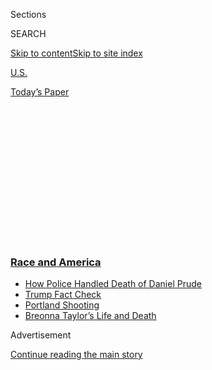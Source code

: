 <div id="app">

<div>

<div>

<div>

<div class="NYTAppHideMasthead css-1q2w90k e1suatyy0">

<div class="section css-ui9rw0 e1suatyy2">

<div class="css-eph4ug er09x8g0">

<div class="css-6n7j50">

</div>

<span class="css-1dv1kvn">Sections</span>

<div class="css-10488qs">

<span class="css-1dv1kvn">SEARCH</span>

</div>

[Skip to content](#site-content)[Skip to site
index](#site-index)

</div>

<div id="masthead-section-label" class="css-1wr3we4 eaxe0e00">

[U.S.](https://www.nytimes3xbfgragh.onion/section/us)

</div>

<div class="css-10698na e1huz5gh0">

</div>

</div>

<div id="masthead-bar-one" class="section hasLinks css-15hmgas e1csuq9d3">

<div class="css-uqyvli e1csuq9d0">

</div>

<div class="css-1uqjmks e1csuq9d1">

</div>

<div class="css-9e9ivx">

[](https://myaccount.nytimes3xbfgragh.onion/auth/login?response_type=cookie&client_id=vi)

</div>

<div class="css-1bvtpon e1csuq9d2">

[Today’s
Paper](https://www.nytimes3xbfgragh.onion/section/todayspaper)

</div>

</div>

</div>

</div>

<div data-aria-hidden="false">

<div id="site-content" data-role="main">

<div>

<div class="css-1aor85t" style="opacity:0.000000001;z-index:-1;visibility:hidden">

<div class="css-1hqnpie">

<div class="css-epjblv">

<span class="css-17xtcya">[U.S.](/section/us)</span><span class="css-x15j1o">|</span><span class="css-fwqvlz">Here’s
What You Need to Know About Breonna Taylor’s
Death</span>

</div>

<div class="css-k008qs">

<div class="css-1iwv8en">

<span class="css-18z7m18"></span>

<div>

</div>

</div>

<span class="css-1n6z4y">https://nyti.ms/3ez7ODt</span>

<div class="css-1705lsu">

<div class="css-4xjgmj">

<div class="css-4skfbu" data-role="toolbar" data-aria-label="Social Media Share buttons, Save button, and Comments Panel with current comment count" data-testid="share-tools">

  - 
  - 
  - 
  - 
    
    <div class="css-6n7j50">
    
    </div>

  - 

</div>

</div>

</div>

</div>

</div>

</div>

<div class="css-13pd83m">

<div class="css-l9svim">

### [<span class="css-pa1jbp"><span class="css-1rxm0ex">Race and</span><span class="css-1rxm0ex"> America</span></span>](https://www.nytimes3xbfgragh.onion/news-event/george-floyd-protests-minneapolis-new-york-los-angeles?name=styln-george-floyd&region=TOP_BANNER&block=storyline_menu_recirc&action=click&pgtype=Article&impression_id=cec905f0-f1ca-11ea-a749-0d336e81192f&variant=undefined)

  - <span class="css-ousu42">[How Police Handled Death of Daniel
    Prude](https://www.nytimes3xbfgragh.onion/2020/09/04/nyregion/rochester-police-daniel-prude.html?name=styln-george-floyd&region=TOP_BANNER&block=storyline_menu_recirc&action=click&pgtype=Article&impression_id=cec92d00-f1ca-11ea-a749-0d336e81192f&variant=undefined)</span>
  - <span class="css-ousu42">[Trump Fact
    Check](https://www.nytimes3xbfgragh.onion/2020/09/01/us/politics/trump-fact-check-protests.html?name=styln-george-floyd&region=TOP_BANNER&block=storyline_menu_recirc&action=click&pgtype=Article&impression_id=cec92d01-f1ca-11ea-a749-0d336e81192f&variant=undefined)</span>
  - <span class="css-ousu42">[Portland
    Shooting](https://www.nytimes3xbfgragh.onion/2020/08/30/us/portland-shooting-explained.html?name=styln-george-floyd&region=TOP_BANNER&block=storyline_menu_recirc&action=click&pgtype=Article&impression_id=cec92d02-f1ca-11ea-a749-0d336e81192f&variant=undefined)</span>
  - <span class="css-ousu42">[Breonna Taylor’s Life and
    Death](https://www.nytimes3xbfgragh.onion/2020/08/30/us/breonna-taylor-police-killing.html?name=styln-george-floyd&region=TOP_BANNER&block=storyline_menu_recirc&action=click&pgtype=Article&impression_id=cec92d03-f1ca-11ea-a749-0d336e81192f&variant=undefined)</span>

</div>

</div>

<div id="top-wrapper" class="css-1sy8kpn">

<div id="top-slug" class="css-l9onyx">

Advertisement

</div>

[Continue reading the main
story](#after-top)

<div class="ad top-wrapper" style="text-align:center;height:100%;display:block;min-height:250px">

<div id="top" class="place-ad" data-position="top" data-size-key="top">

</div>

</div>

<div id="after-top">

</div>

</div>

<div>

<div id="sponsor-wrapper" class="css-1hyfx7x">

<div id="sponsor-slug" class="css-19vbshk">

Supported by

</div>

[Continue reading the main
story](#after-sponsor)

<div id="sponsor" class="ad sponsor-wrapper" style="text-align:center;height:100%;display:block">

</div>

<div id="after-sponsor">

</div>

</div>

<div class="css-186x18t">

</div>

<div class="css-1vkm6nb ehdk2mb0">

# Here’s What You Need to Know About Breonna Taylor’s Death

</div>

Fury over the killing of Ms. Taylor by the police fueled tense
demonstrations in Louisville, Ky., and elsewhere.

<div class="css-79elbk" data-testid="photoviewer-wrapper">

<div class="css-z3e15g" data-testid="photoviewer-wrapper-hidden">

</div>

<div class="css-1a48zt4 ehw59r15" data-testid="photoviewer-children">

![<span class="css-16f3y1r e13ogyst0" data-aria-hidden="true">Protesters
clash with the police on Friday in Louisville, Ky. They were calling for
police accountability in the fatal shooting of Breonna
Taylor.</span><span class="css-cnj6d5 e1z0qqy90" itemprop="copyrightHolder"><span class="css-1ly73wi e1tej78p0">Credit...</span><span><span>Whitney
Curtis for The New York
Times</span></span></span>](https://static01.graylady3jvrrxbe.onion/images/2020/05/30/us/30taylor-explainer-4/merlin_172977372_7e31b4e4-9c60-4aed-ae79-73ee1a068f6f-articleLarge.jpg?quality=75&auto=webp&disable=upscale)

</div>

</div>

<div class="css-18e8msd">

<div class="css-vp77d3 epjyd6m0">

<div class="css-1baulvz">

By [<span class="css-1baulvz" itemprop="name">Richard A. Oppel
Jr.</span>](https://www.nytimes3xbfgragh.onion/by/richard-a-oppel-jr)
and [<span class="css-1baulvz last-byline" itemprop="name">Derrick
Bryson
Taylor</span>](https://www.nytimes3xbfgragh.onion/by/derrick-bryson-taylor)

</div>

</div>

  - Sept. 5,
    2020

  - 
    
    <div class="css-4xjgmj">
    
    <div class="css-pvvomx" data-role="toolbar" data-aria-label="Social Media Share buttons, Save button, and Comments Panel with current comment count" data-testid="share-tools">
    
      - 
      - 
      - 
      - 
        
        <div class="css-6n7j50">
        
        </div>
    
      - 
    
    </div>
    
    </div>

</div>

</div>

<div class="section meteredContent css-1r7ky0e" name="articleBody" itemprop="articleBody">

<div class="css-1fanzo5 StoryBodyCompanionColumn">

<div class="css-53u6y8">

While the [death of George
Floyd](https://www.nytimes3xbfgragh.onion/2020/05/29/us/minneapolis-police-george-floyd.html)
in Minneapolis in late May unleashed a [wave of
protests](https://www.nytimes3xbfgragh.onion/news-event/george-floyd-protests-minneapolis-new-york-los-angeles)
across the country, fury over the March 13 killing of [Breonna
Taylor,](https://www.nytimes3xbfgragh.onion/2020/08/30/us/breonna-taylor-police-killing.html)
an African-American medical worker in Louisville, Ky., by the police
also drove tense demonstrations in that city and beyond.

Since the national demonstrations over police brutality and systemic
racism began in late May, Louisville officials have banned the use of
no-knock warrants, which allow the police to forcibly enter people’s
homes to search them without warning, and, in late June, [fired one of
the
officers](https://www.nytimes3xbfgragh.onion/2020/06/23/us/breonna-taylor-brett-hankison-fired.html)
involved in the shooting.

Over the last several months, Ms. Taylor’s family has pleaded for
justice, pushing for criminal charges against the officers. Her case has
drawn national attention from celebrities and athletes, who have
participated in social media hashtag campaigns and dedicated their
seasons to keeping a spotlight on her case even as other instances of
police brutality spark protests.

Still, critics say progress in the case has been slow, especially when
compared with the Floyd case, where officers were swiftly fired and
charged.

</div>

</div>

<div class="css-1fanzo5 StoryBodyCompanionColumn">

<div class="css-53u6y8">

Daniel Cameron, the Kentucky attorney general, said on Aug. 30 that he
had received a [ballistics
report](https://www.nytimes3xbfgragh.onion/2020/08/30/us/breonna-taylor-shooting-ballistics.html),
calling it a “critical piece” of the investigation but declining to
share its findings.

The Federal Bureau of Investigations and Kentucky state authorities are
both investigating the shooting. Still, the ballistics report, though an
important step forward, does not signal that the investigation is close
to being over, Mr. Cameron said.

“At this point it’s bigger than Breonna, it’s bigger than just Black
Lives,” Ms. Taylor’s mother, Tamika Palmer, said this summer in
beseeching the authorities for criminal charges. “We’ve got to figure
out how to fix the city, how to heal from here.”

</div>

</div>

<div>

</div>

<div class="css-1fanzo5 StoryBodyCompanionColumn">

<div class="css-53u6y8">

## What happened in Louisville?

Shortly after midnight on March 13, Louisville police officers executing
a search warrant used a battering ram to enter the apartment of [Ms.
Taylor](https://www.nytimes3xbfgragh.onion/2020/06/12/us/breonna-taylor-law-passed.html),
a 26-year-old emergency room technician.

</div>

</div>

<div class="css-1fanzo5 StoryBodyCompanionColumn">

<div class="css-53u6y8">

The police had been investigating two men who they believed were selling
drugs out of a house that was far from Ms. Taylor’s home. But a judge
had also signed a warrant allowing the police to search Ms. Taylor’s
residence because the police said they believed that one of the men [had
used her
apartment](https://www.courier-journal.com/story/news/2020/05/12/breonna-taylor-louisville-emt-not-main-target-drug-investigation/3115928001/)
to receive packages. Ms. Taylor had been dating that man on and off for
several years but had recently severed ties with him, according to her
family’s lawyer.

Ms. Taylor and her boyfriend, Kenneth Walker, had been in bed, but got
up when they heard a loud banging at the door. Mr. Walker said he and
Ms. Taylor both called out, asking who was at the door. Mr. Walker later
told the police he feared it was Ms. Taylor’s ex-boyfriend trying to
break in.

After the police broke the door off its hinges, Mr. Walker fired his gun
once, striking Sgt. Jonathan Mattingly in a thigh. The police responded
by firing several shots, [striking Ms.
Taylor](https://www.nytimes3xbfgragh.onion/2020/05/14/us/breonna-taylor-louisville-shooting.html)
five times. One of the three officers on the scene, Detective Brett
Hankison, who has since been fired, shot 10 rounds blindly into the
apartment.

Mr. Walker told investigators that Ms. Taylor coughed and struggled to
breathe for at least five minutes after she was shot, [according to The
Louisville Courier
Journal](https://www.courier-journal.com/story/news/crime/2020/07/17/breonna-taylor-lay-untouched-20-minutes-after-being-shot-records/5389881002/).
An ambulance on standby outside the apartment had been told to leave
about an hour before the raid, counter to standard practice. As officers
called an ambulance back to the scene and struggled to render aid to
their colleague, Ms. Taylor was not given any medical attention.

It wasn’t until 12:47 a.m., around five minutes after the shooting, that
emergency personnel realized that she was seriously wounded, after her
boyfriend called 911.

“I don’t know what’s happening. Someone kicked in the door and shot my
girlfriend,” Mr. Walker said on a [recorded
call](https://www.youtube.com/watch?v=G0EnRabtRhg) to 911.

Ms. Taylor received no medical attention for more than 20 minutes after
she was struck, The Courier Journal reported, citing dispatch logs.

</div>

</div>

<div class="css-1fanzo5 StoryBodyCompanionColumn">

<div class="css-53u6y8">

The Jefferson County coroner told The Courier Journal that Ms. Taylor
most likely died less than a minute after she was shot and could not
have been saved.

While the department had gotten court approval for a “no-knock” entry,
the orders were changed before the raid to “knock and announce,” meaning
that the police had to identify themselves.

The officers have said they did announce themselves, but Mr. Walker said
he did not hear anything.

No drugs were found in the apartment, a lawyer for Mr. Walker said.

Jamarcus Glover, Ms. Taylor’s ex-boyfriend whose alleged packages led
the police to her door that night, was arrested on Aug. 27 in possession
of drugs, according to a charging document. He told [The Courier
Journal](https://www.courier-journal.com/story/news/local/breonna-taylor/2020/08/27/breonna-taylor-had-no-ties-drugs-ex-boyfriend-says/5641151002/)
that Ms. Taylor had no involvement in the drug trade. “The police are
trying to make it out to be my fault and turning the whole community out
here, making it look like I brought this to Breonna’s door,” he said.

Ms. Taylor’s mother, Tamika Palmer, said her daughter had had big dreams
and planned a lifelong career in health care after serving as an E.M.T.

“She was a better version of me,” said Ms. Palmer, a dialysis
technician. “Full of life. Easy to love.”

“Breonna was a woman who was figuring everything out in her life, who
had turned a corner,” said Sam Aguiar, a lawyer representing Ms.
Taylor’s family. “Breonna was starting to live her best
life.”

</div>

</div>

<div class="css-1fanzo5 StoryBodyCompanionColumn">

<div class="css-53u6y8">

## Why did the police fire their weapons?

<div class="css-79elbk" data-testid="photoviewer-wrapper">

<div class="css-z3e15g" data-testid="photoviewer-wrapper-hidden">

</div>

<div class="css-1a48zt4 ehw59r15" data-testid="photoviewer-children">

<div class="css-zgakxe erfvjey0">

<span class="css-1ly73wi e1tej78p0">Image</span>

<div class="css-zjzyr8">

<div data-testid="lazyimage-container" style="height:390.53333333333336px">

</div>

</div>

</div>

<span class="css-16f3y1r e13ogyst0" data-aria-hidden="true">Breonna
Taylor, 26, was killed on March 13 by officers executing a so-called
no-knock
warrant.</span><span class="css-cnj6d5 e1z0qqy90" itemprop="copyrightHolder"><span class="css-1ly73wi e1tej78p0">Credit...</span><span>Family
of Breonna Taylor, via Agence France-Presse — Getty Images</span></span>

</div>

</div>

The Louisville police say that they fired inside Ms. Taylor’s home only
after they were first fired upon by Mr. Walker, Ms. Taylor’s boyfriend.
They said that Mr. Walker wounded one of the officers, [who was hit in
the leg but was expected to make a full
recovery](https://www.facebookcorewwwi.onion/LMPD.ky/videos/206839417221050/).
Mr. Walker was [subsequently
charged](https://www.facebookcorewwwi.onion/LMPD.ky/videos/206839417221050/)
with attempted murder of a police officer, though the charge was
dismissed in May.

The police also assert that [they knocked several times and identified
themselves as police officers with a
warrant](https://www.facebookcorewwwi.onion/LMPD.ky/videos/206839417221050/)
before entering the apartment. Mr. Walker has said he and Ms. Taylor
heard aggressive banging at the door and asked who it was, but they did
not hear an announcement that it was the police.

The police said that the officers [“forced entry into the exterior door
and were immediately met with
gunfire.”](https://www.facebookcorewwwi.onion/LMPD.ky/videos/206839417221050/)
The officers returned fire, the police said.

One of the officers, Mr. Hankison, was fired. The other officers
involved in the case — Mr. Mattingly and Myles Cosgrove — have been
placed on administrative reassignment. None of the officers face
criminal charges.

The Kentucky attorney general, Mr. Cameron, is now leading the
investigation. The F.B.I. [is also
investigating](https://www.nytimes3xbfgragh.onion/2020/05/21/us/fbi-louisville-shooting.html).

Mr. Hankison appealed his firing, but a hearing for the case [has been
delayed](https://www.wdrb.com/news/appeal-delayed-for-fired-lmpd-officer-involved-in-breonna-taylor-raid/article_bf3e5ea8-c602-11ea-9ce8-db2edd607e3a.html)
pending the completion of a criminal investigation.

</div>

</div>

<div class="css-1fanzo5 StoryBodyCompanionColumn">

<div class="css-53u6y8">

## Is the police account disputed?

Yes, hotly. Ms. Taylor’s relatives and their lawyers say that the police
never identified themselves before entering — despite their claims. They
also say that Mr. Walker [was
licensed](https://www.nytimes3xbfgragh.onion/2020/05/14/us/breonna-taylor-louisville-shooting.html)
to carry a gun.

And Mr. Walker, 27, has said that [he feared for his life and fired in
self-defense](https://www.courier-journal.com/story/news/crime/2020/05/13/breonna-taylor-lawyer-says-louisville-police-need-to-get-story-straight/5183137002/),
believing that someone was trying to break into the home.

“He didn’t know these were police officers, and they found no drugs in
the apartment — none,” said [Rob
Eggert](https://www.nytimes3xbfgragh.onion/2020/05/22/us/Breonna-Taylor-Kenneth-Walker.html),
Mr. Walker’s lawyer. “He was scared for his life, and her life.”

In a [911
call](https://www.nytimes3xbfgragh.onion/2020/05/29/us/louisville-protest-shooting-breonna-taylor.html)
just after the shots were fired, Mr. Walker told a dispatcher that
“somebody kicked in the door and shot my girlfriend.”

The police’s [incident
report](https://www.scribd.com/document/465105285/Breonna-Taylor-Incident-Report#from_embed?campaign=SkimbitLtd&ad_group=1025X1162200X37e14a5d9156059be0d5da4023a17e62&keyword=660149026&source=hp_affiliate&medium=affiliate)
contained multiple errors. It listed Ms. Taylor’s injuries as “none,”
even though she had been shot several times, and indicated that officers
had not forced their way into the apartment — though they used a
battering ram to break the door open.

Ms. Taylor’s family also said it was outrageous that the police felt it
necessary to conduct the raid in the middle of the night. Their lawyers
say the police [had already located the main
suspect](https://www.nytimes3xbfgragh.onion/2020/05/14/us/breonna-taylor-louisville-shooting.html)
in the investigation by the time they burst into the apartment. But they
“then proceeded to spray gunfire into the residence with a total
disregard for the value of human life,” according to a wrongful-death
lawsuit filed by Ms. Taylor’s mother.

There was [no body camera
footage](https://www.facebookcorewwwi.onion/LMPD.ky/videos/206839417221050/)
from the raid. And, for now, [prosecutors have said they had dismissed
the
charges](https://www.nytimes3xbfgragh.onion/2020/05/22/us/Breonna-Taylor-Kenneth-Walker.html)
against Mr. Walker, adding that they would let investigations into the
killing run their course before making any final decisions. Some legal
experts said the fact that prosecutors dropped charges after a grand
jury indictment suggested that they [may have doubts
about](https://www.nytimes3xbfgragh.onion/2020/05/22/us/Breonna-Taylor-Kenneth-Walker.html)
the version of events told by the police.

</div>

</div>

<div class="css-1fanzo5 StoryBodyCompanionColumn">

<div class="css-53u6y8">

## Why did this take so long to receive national attention?

Lawyers for Ms. Taylor’s family have suggested that the intense focus on
the [coronavirus
pandemic](https://www.nytimes3xbfgragh.onion/news-event/coronavirus)
most likely [dampened the initial
response](https://www.courier-journal.com/story/news/crime/2020/05/12/mother-breonna-taylor-louisville-emt-shot-police-speaks-out/3116777001/)
from people in the community and in the news media.

## Has there been other fallout?

Some — even aside from the continuing protests.

On June 23, the Louisville Metro Police Department released a letter of
termination that it sent to Mr. Hankison, the former officer who
“blindly fired” 10 rounds into a covered patio door and a window,
according to the termination letter.

Chief Robert Schroeder accused Mr. Hankison of violating the Police
Department’s policy on use of deadly force, saying his actions were “a
shock to the conscience” that discredited the Police Department.

Also, city officials [banned the
use](https://www.nytimes3xbfgragh.onion/2020/06/12/us/breonna-taylor-law-passed.html)
of no-knock warrants on June 11.

Mayor Fischer has [announced other
changes](https://www.wlky.com/article/following-protests-louisville-mayor-puts-end-to-no-knock-warrants-for-now/32711443)
to ensure “more scrutiny, transparency and accountability,” including
the naming of a new police chief; a new requirement that body cameras
always be worn during the execution of search warrants; and the
establishment of a civilian review board for police disciplinary
matters.

## How has social media reacted?

On June 5, what would have been Ms. Taylor’s 27th birthday, many people
used the hashtag \#SayHerName to remember her and raise awareness about
her case.

“Her life was tragically taken by police and we will not stop marching
for justice until it’s served for her and her family. \#SayHerName,”
Senator Cory Booker, Democrat of New Jersey, [tweeted on
June 5](https://twitter.com/CoryBooker/status/1268961372836188163).

Senator Kamala Harris, Democrat of California, [said on
Twitter](https://twitter.com/KamalaHarris/status/1268905322837692428)
that Ms. Taylor’s life was “horrifically” taken by officers who had not
been charged 84 days after her killing. “Keep up the calls for justice.
\#SayHerName,” Ms. Harris wrote.

</div>

</div>

<div class="css-1fanzo5 StoryBodyCompanionColumn">

<div class="css-53u6y8">

The “Say Her Name” movement also brings awareness to other Black women
whose similar stories may not have garnered as much national attention,
including [Tanisha
Anderson](https://www.nytimes3xbfgragh.onion/2015/05/25/us/71-arrested-in-cleveland-protests-over-officers-acquittal-police-say.html)
and [Atatiana
Jefferson](https://www.nytimes3xbfgragh.onion/2019/10/15/us/aaron-dean-atatiana-jefferson.html).

“‘Say Her Name’ attempts to make the death of Black women an active part
of this conversation by saying their names,” Kimberlé Crenshaw, an
activist and creator of the hashtag, [told
ABC](https://twitter.com/GMA/status/1268881611011039234?ref_src=twsrc%5Etfw%7Ctwcamp%5Etweetembed%7Ctwterm%5E1268881611011039234&ref_url=https%3A%2F%2Fpeople.com%2Fcrime%2Fbreonna-taylors-mom-mourns-daughter-on-what-wouldve-been-her-27th-birthday%2F).
“If Black lives really do matter, all Black lives have to matter. That
means Black lives across gender have to be lifted up.”

On July 30, for the first time in 20 years, Oprah Winfrey did not appear
on the cover of O: The Oprah Magazine, which instead [featured Ms.
Taylor](https://www.nytimes3xbfgragh.onion/2020/07/30/business/media/oprah-magazine-breonna-taylor-cover.html)
with a digital portrait drawn by the young artist Alexis Franklin.

In an [essay about her
decision](https://www.oprahmag.com/life/a33449982/oprah-breonna-taylor/)
to shine a spotlight on Ms. Taylor’s case, Ms. Winfrey said she thought
about her often.

“What I know for sure: We can’t be silent,” she said. “We have to use
whatever megaphone we have to cry for justice.”

W.N.B.A players have also used their platform to bring attention to Ms.
Taylor’s case. This season is dedicated to her, and players have been
wearing jerseys bearing her name.

“Having Breonna Taylor on the back of my jersey means so much more,”
said Kristine Anigwe, a Los Angeles Sparks player, in an
[interview](https://www.nytimes3xbfgragh.onion/2020/08/28/sports/basketball/kristine-anigwe-wnba-sparks.html)
with The New York Times. “I can’t take anything for granted. I have to
go there and play like it’s my last game because she did not know that
would be the last day she would live. She thought she was safe in her
own home.”

</div>

</div>

<div class="css-cfo9c3">

</div>

<div class="css-1fanzo5 StoryBodyCompanionColumn">

<div class="css-53u6y8">

Will Wright, Sarah Mervosh, Lucy Tompkins,Giulia McDonnell Nieto del
Rio, Rukmini Callimachi and Nicholas Bogel-Burroughs contributed
reporting.

</div>

</div>

</div>

<div>

</div>

<div>

</div>

<div>

</div>

<div>

<div id="bottom-wrapper" class="css-1ede5it">

<div id="bottom-slug" class="css-l9onyx">

Advertisement

</div>

[Continue reading the main
story](#after-bottom)

<div id="bottom" class="ad bottom-wrapper" style="text-align:center;height:100%;display:block;min-height:90px">

</div>

<div id="after-bottom">

</div>

</div>

</div>

</div>

</div>

## Site Index

<div>

</div>

## Site Information Navigation

  - [© <span>2020</span> <span>The New York Times
    Company</span>](https://help.nytimes3xbfgragh.onion/hc/en-us/articles/115014792127-Copyright-notice)

<!-- end list -->

  - [NYTCo](https://www.nytco.com/)
  - [Contact
    Us](https://help.nytimes3xbfgragh.onion/hc/en-us/articles/115015385887-Contact-Us)
  - [Work with us](https://www.nytco.com/careers/)
  - [Advertise](https://nytmediakit.com/)
  - [T Brand Studio](http://www.tbrandstudio.com/)
  - [Your Ad
    Choices](https://www.nytimes3xbfgragh.onion/privacy/cookie-policy#how-do-i-manage-trackers)
  - [Privacy](https://www.nytimes3xbfgragh.onion/privacy)
  - [Terms of
    Service](https://help.nytimes3xbfgragh.onion/hc/en-us/articles/115014893428-Terms-of-service)
  - [Terms of
    Sale](https://help.nytimes3xbfgragh.onion/hc/en-us/articles/115014893968-Terms-of-sale)
  - [Site
    Map](https://spiderbites.nytimes3xbfgragh.onion)
  - [Help](https://help.nytimes3xbfgragh.onion/hc/en-us)
  - [Subscriptions](https://www.nytimes3xbfgragh.onion/subscription?campaignId=37WXW)

</div>

</div>

</div>

</div>
